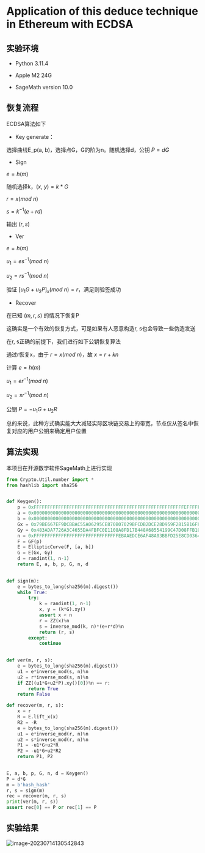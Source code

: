 # Application of this deduce technique in Ethereum with ECDSA

## 实验环境

+ Python 3.11.4

+ Apple M2 24G

+ SageMath version 10.0

## 恢复流程

ECDSA算法如下

+ Key generate：

选择曲线E_p(a, b)，选择点G，G的阶为n。随机选择d，公钥 $P=dG$

+ Sign

$e = h(m)$

随机选择k，$(x,~y)=k*G$

$r=x(mod~n)$

$s=k^{-1}(e+rd)$

输出 $(r,s)$

+ Ver

$e=h(m)$

$u_1=es^{-1}(mod~n)$

$u_2=rs^{-1}(mod~n)$

验证 $[u_1G+u_2P]_x(mod~n)=r$，满足则验签成功

+ Recover

在已知 $(m, r, s)$ 的情况下恢复P

这确实是一个有效的恢复方式，可是如果有人恶意构造r, s也会导致一些伪造发送

在r, s正确的前提下，我们进行如下公钥恢复算法

通过r恢复x，由于  $r=x(mod~n)$，故 $x=r+kn$

计算 $e=h(m)$

$u_1=er^{-1}(mod~n)$

$u_2=sr^{-1}(mod~n)$

公钥 $P=-u_1G+u_2R$

总的来说，此种方式确实能大大减轻实际区块链交易上的带宽，节点仅从签名中恢复对应的用户公钥来确定用户位置

## 算法实现

本项目在开源数学软件SageMath上进行实现

```python
from Crypto.Util.number import *
from hashlib import sha256


def Keygen():
    p = 0xFFFFFFFFFFFFFFFFFFFFFFFFFFFFFFFFFFFFFFFFFFFFFFFFFFFFFFFEFFFFFC2F
    a = 0x0000000000000000000000000000000000000000000000000000000000000000
    b = 0x0000000000000000000000000000000000000000000000000000000000000007
    Gx = 0x79BE667EF9DCBBAC55A06295CE870B07029BFCDB2DCE28D959F2815B16F81798
    Gy = 0x483ADA7726A3C4655DA4FBFC0E1108A8FD17B448A68554199C47D08FFB10D4B8
    n = 0xFFFFFFFFFFFFFFFFFFFFFFFFFFFFFFFEBAAEDCE6AF48A03BBFD25E8CD0364141
    F = GF(p)
    E = EllipticCurve(F, [a, b])
    G = E(Gx, Gy)    
    d = randint(1, n-1)
    return E, a, b, p, G, n, d
    

def sign(m):
    e = bytes_to_long(sha256(m).digest())
    while True:
        try:
            k = randint(1, n-1)
            x, y = (k*G).xy()
            assert x < n
            r = ZZ(x)%n
            s = inverse_mod(k, n)*(e+r*d)%n
            return (r, s)
        except:
            continue
    

def ver(m, r, s):
    e = bytes_to_long(sha256(m).digest())
    u1 = e*inverse_mod(s, n)%n
    u2 = r*inverse_mod(s, n)%n
    if ZZ((u1*G+u2*P).xy()[0])%n == r:
        return True
    return False

def recover(m, r, s):
    x = r
    R = E.lift_x(x)
    R2 = -R
    e = bytes_to_long(sha256(m).digest())
    u1 = e*inverse_mod(r, n)%n
    u2 = s*inverse_mod(r, n)%n
    P1 = -u1*G+u2*R
    P2 = -u1*G+u2*R2
    return P1, P2

        
E, a, b, p, G, n, d = Keygen()
P = d*G
m = b'hash_hash'
r, s = sign(m)
rec = recover(m, r, s)
print(ver(m, r, s))
assert rec[0] == P or rec[1] == P
```

## 实验结果

![image-20230714130542843](https://oyrd-1313391192.cos.ap-nanjing.myqcloud.com/images/image-20230714130542843.png)